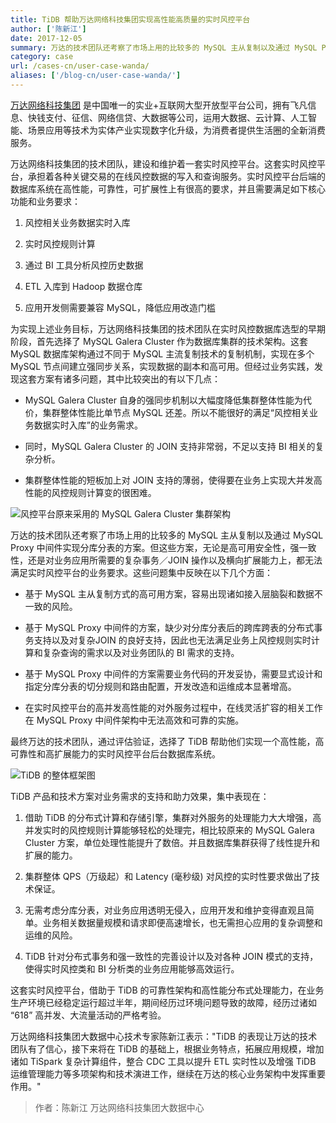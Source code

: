 ```yaml
---
title: TiDB 帮助万达网络科技集团实现高性能高质量的实时风控平台
author: ['陈新江']
date: 2017-12-05
summary: 万达的技术团队还考察了市场上用的比较多的 MySQL 主从复制以及通过 MySQL Proxy 中间件实现分库分表的方案。但这些方案，无论是高可用安全性，强一致性，还是对业务应用所需要的复杂事务／JOIN 操作以及横向扩展能力上，都无法满足实时风控平台的业务要求。
category: case
url: /cases-cn/user-case-wanda/
aliases: ['/blog-cn/user-case-wanda/']
---
```



[万达网络科技集团](http://www.wanda-tech.cn/ ) 是中国唯一的实业+互联网大型开放型平台公司，拥有飞凡信息、快钱支付、征信、网络信贷、大数据等公司，运用大数据、云计算、人工智能、场景应用等技术为实体产业实现数字化升级，为消费者提供生活圈的全新消费服务。

万达网络科技集团的技术团队，建设和维护着一套实时风控平台。这套实时风控平台，承担着各种关键交易的在线风控数据的写入和查询服务。实时风控平台后端的数据库系统在高性能，可靠性，可扩展性上有很高的要求，并且需要满足如下核心功能和业务要求：

1. 风控相关业务数据实时入库

2. 实时风控规则计算

3. 通过 BI 工具分析风控历史数据

4. ETL 入库到 Hadoop 数据仓库

5. 应用开发侧需要兼容 MySQL，降低应用改造门槛

为实现上述业务目标，万达网络科技集团的技术团队在实时风控数据库选型的早期阶段，首先选择了 MySQL Galera Cluster 作为数据库集群的技术架构。这套 MySQL 数据库架构通过不同于 MySQL 主流复制技术的复制机制，实现在多个 MySQL 节点间建立强同步关系，实现数据的副本和高可用。但经过业务实践，发现这套方案有诸多问题，其中比较突出的有以下几点：

+ MySQL Galera Cluster 自身的强同步机制以大幅度降低集群整体性能为代价，集群整体性能比单节点 MySQL 还差。所以不能很好的满足“风控相关业务数据实时入库”的业务需求。

+ 同时，MySQL Galera Cluster 的 JOIN 支持非常弱，不足以支持 BI 相关的复杂分析。

+ 集群整体性能的短板加上对 JOIN 支持的薄弱，使得要在业务上实现大并发高性能的风控规则计算变的很困难。

![风控平台原来采用的 MySQL Galera Cluster 集群架构](http://upload-images.jianshu.io/upload_images/542677-a380aeaba920856f.png?imageMogr2/auto-orient/strip%7CimageView2/2/w/1240)

万达的技术团队还考察了市场上用的比较多的 MySQL 主从复制以及通过 MySQL Proxy 中间件实现分库分表的方案。但这些方案，无论是高可用安全性，强一致性，还是对业务应用所需要的复杂事务／JOIN 操作以及横向扩展能力上，都无法满足实时风控平台的业务要求。这些问题集中反映在以下几个方面：

+ 基于 MySQL 主从复制方式的高可用方案，容易出现诸如接入层脑裂和数据不一致的风险。

+ 基于 MySQL Proxy 中间件的方案，缺少对分库分表后的跨库跨表的分布式事务支持以及对复杂JOIN 的良好支持，因此也无法满足业务上风控规则实时计算和复杂查询的需求以及对业务团队的 BI 需求的支持。

+ 基于 MySQL Proxy 中间件的方案需要业务代码的开发妥协，需要显式设计和指定分库分表的切分规则和路由配置，开发改造和运维成本显著增高。

+ 在实时风控平台的高并发高性能的对外服务过程中，在线灵活扩容的相关工作在 MySQL Proxy 中间件架构中无法高效和可靠的实施。

最终万达的技术团队，通过评估验证，选择了 TiDB 帮助他们实现一个高性能，高可靠性和高扩展能力的实时风控平台后台数据库系统。

![TiDB 的整体框架图](http://upload-images.jianshu.io/upload_images/542677-15ca9b6ebcf280fc.png?imageMogr2/auto-orient/strip%7CimageView2/2/w/1240)

TiDB 产品和技术方案对业务需求的支持和助力效果，集中表现在：

1. 借助 TiDB 的分布式计算和存储引擎，集群对外服务的处理能力大大增强，高并发实时的风控规则计算能够轻松的处理完，相比较原来的 MySQL Galera Cluster 方案，单位处理性能提升了数倍。并且数据库集群获得了线性提升和扩展的能力。

2. 集群整体 QPS（万级起）和 Latency (毫秒级) 对风控的实时性要求做出了技术保证。

3. 无需考虑分库分表，对业务应用透明无侵入，应用开发和维护变得直观且简单。业务相关数据量规模和请求即便高速增长，也无需担心应用的复杂调整和运维的风险。

4. TiDB 针对分布式事务和强一致性的完善设计以及对各种 JOIN 模式的支持，使得实时风控类和 BI 分析类的业务应用能够高效运行。

这套实时风控平台，借助于 TiDB 的可靠性架构和高性能分布式处理能力，在业务生产环境已经稳定运行超过半年，期间经历过环境问题导致的故障，经历过诸如 “618” 高并发、大流量活动的严格考验。

万达网络科技集团大数据中心技术专家陈新江表示："TiDB 的表现让万达的技术团队有了信心，接下来将在 TiDB 的基础上，根据业务特点，拓展应用规模，增加诸如 TiSpark 复杂计算组件，整合 CDC 工具以提升 ETL 实时性以及增强 TiDB 运维管理能力等多项架构和技术演进工作，继续在万达的核心业务架构中发挥重要作用。"

> 作者：陈新江 万达网络科技集团大数据中心
